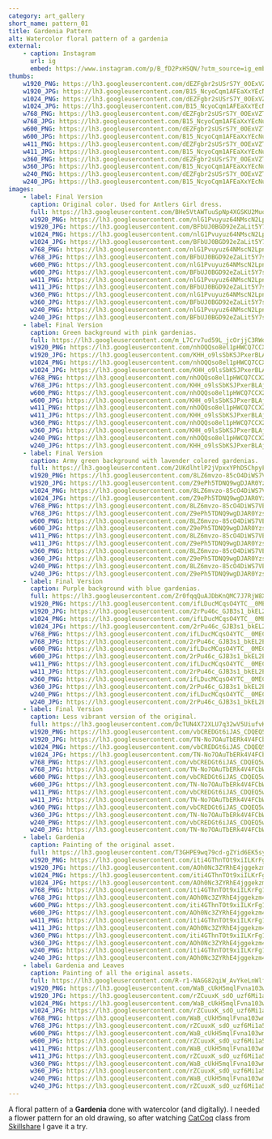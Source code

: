```yaml
---
category: art_gallery
short_name: pattern_01
title: Gardenia Pattern
alt: Watercolor floral pattern of a gardenia
external:
    - caption: Instagram
      url: ig
      embed: https://www.instagram.com/p/B_fD2PxHSQN/?utm_source=ig_embed&amp;utm_campaign=loading
thumbs:
    w1920_PNG: https://lh3.googleusercontent.com/dEZFgbr2sUSrS7Y_0OExVZT9U8Fh8CSYrR009sWjqLP7NjZLcsEzZA-RMBz1YM0q11Hu9uvRugAgJZCo42P_0Qjr5museYuZJJnwbHICEcb3pdkljYqhzLg80jf9JatyUDm-j9Yi_Q=w355
    w1920_JPG: https://lh3.googleusercontent.com/B15_NcyoCqm1AFEaXxYEcNuTRKalsi0_0Vtjm8yrkH8t6y7nckd771kZ0fAhb4IbWcQgRWZOfu4xAK3DnAGcpzECb6TQwjEGlaMi0TLNaODX46qmYCGGHAtmeAfVHK8UDbfPLci10w=w355
    w1024_PNG: https://lh3.googleusercontent.com/dEZFgbr2sUSrS7Y_0OExVZT9U8Fh8CSYrR009sWjqLP7NjZLcsEzZA-RMBz1YM0q11Hu9uvRugAgJZCo42P_0Qjr5museYuZJJnwbHICEcb3pdkljYqhzLg80jf9JatyUDm-j9Yi_Q=w284
    w1024_JPG: https://lh3.googleusercontent.com/B15_NcyoCqm1AFEaXxYEcNuTRKalsi0_0Vtjm8yrkH8t6y7nckd771kZ0fAhb4IbWcQgRWZOfu4xAK3DnAGcpzECb6TQwjEGlaMi0TLNaODX46qmYCGGHAtmeAfVHK8UDbfPLci10w=w284
    w768_PNG: https://lh3.googleusercontent.com/dEZFgbr2sUSrS7Y_0OExVZT9U8Fh8CSYrR009sWjqLP7NjZLcsEzZA-RMBz1YM0q11Hu9uvRugAgJZCo42P_0Qjr5museYuZJJnwbHICEcb3pdkljYqhzLg80jf9JatyUDm-j9Yi_Q=w213
    w768_JPG: https://lh3.googleusercontent.com/B15_NcyoCqm1AFEaXxYEcNuTRKalsi0_0Vtjm8yrkH8t6y7nckd771kZ0fAhb4IbWcQgRWZOfu4xAK3DnAGcpzECb6TQwjEGlaMi0TLNaODX46qmYCGGHAtmeAfVHK8UDbfPLci10w=w213
    w600_PNG: https://lh3.googleusercontent.com/dEZFgbr2sUSrS7Y_0OExVZT9U8Fh8CSYrR009sWjqLP7NjZLcsEzZA-RMBz1YM0q11Hu9uvRugAgJZCo42P_0Qjr5museYuZJJnwbHICEcb3pdkljYqhzLg80jf9JatyUDm-j9Yi_Q=w166
    w600_JPG: https://lh3.googleusercontent.com/B15_NcyoCqm1AFEaXxYEcNuTRKalsi0_0Vtjm8yrkH8t6y7nckd771kZ0fAhb4IbWcQgRWZOfu4xAK3DnAGcpzECb6TQwjEGlaMi0TLNaODX46qmYCGGHAtmeAfVHK8UDbfPLci10w=w166
    w411_PNG: https://lh3.googleusercontent.com/dEZFgbr2sUSrS7Y_0OExVZT9U8Fh8CSYrR009sWjqLP7NjZLcsEzZA-RMBz1YM0q11Hu9uvRugAgJZCo42P_0Qjr5museYuZJJnwbHICEcb3pdkljYqhzLg80jf9JatyUDm-j9Yi_Q=w114
    w411_JPG: https://lh3.googleusercontent.com/B15_NcyoCqm1AFEaXxYEcNuTRKalsi0_0Vtjm8yrkH8t6y7nckd771kZ0fAhb4IbWcQgRWZOfu4xAK3DnAGcpzECb6TQwjEGlaMi0TLNaODX46qmYCGGHAtmeAfVHK8UDbfPLci10w=w114
    w360_PNG: https://lh3.googleusercontent.com/dEZFgbr2sUSrS7Y_0OExVZT9U8Fh8CSYrR009sWjqLP7NjZLcsEzZA-RMBz1YM0q11Hu9uvRugAgJZCo42P_0Qjr5museYuZJJnwbHICEcb3pdkljYqhzLg80jf9JatyUDm-j9Yi_Q=w100
    w360_JPG: https://lh3.googleusercontent.com/B15_NcyoCqm1AFEaXxYEcNuTRKalsi0_0Vtjm8yrkH8t6y7nckd771kZ0fAhb4IbWcQgRWZOfu4xAK3DnAGcpzECb6TQwjEGlaMi0TLNaODX46qmYCGGHAtmeAfVHK8UDbfPLci10w=w100
    w240_PNG: https://lh3.googleusercontent.com/dEZFgbr2sUSrS7Y_0OExVZT9U8Fh8CSYrR009sWjqLP7NjZLcsEzZA-RMBz1YM0q11Hu9uvRugAgJZCo42P_0Qjr5museYuZJJnwbHICEcb3pdkljYqhzLg80jf9JatyUDm-j9Yi_Q=w66
    w240_JPG: https://lh3.googleusercontent.com/B15_NcyoCqm1AFEaXxYEcNuTRKalsi0_0Vtjm8yrkH8t6y7nckd771kZ0fAhb4IbWcQgRWZOfu4xAK3DnAGcpzECb6TQwjEGlaMi0TLNaODX46qmYCGGHAtmeAfVHK8UDbfPLci10w=w66
images:
    - label: Final Version
      caption: Original color. Used for Antlers Girl dress.
      full: https://lh3.googleusercontent.com/BHe5VtAWTuuSpNp4XGSKU2MuoNHASNq8VNiIYatOfdiJaFswsgkB2nIC3PavlWys_UHGz1u9ydpnN5SWsLmNGrc8X3pMVILrRvjLZSbIAVuCcTD6T9mzfh9rzdJzrem7sR-hdvh7Hw=w1080-h1080
      w1920_PNG: https://lh3.googleusercontent.com/nlG1Pvuyuz64NMscN2LpnHXHVRIDXXSVg1ltvqxwmdb01RK0NA94e9_ln4UdH40xC8hoHBzYXUbvi7WrC1IwJ9ikJO85FGL19Vt7rTbF34rT6NsJWgd3bREot9CwKkkB_LoDyZn3eA=w850
      w1920_JPG: https://lh3.googleusercontent.com/BFbUJ0BGD92eZaLit5Y7szHSNsIEZDwU37WEWLG0xcHDUyGxn1TV7vskvzjja4xdVUvQLbXlrtOWLmDxhzbUQj9MusA0bnVfT-aZOyn2HATA39qyYyn_fjdgig-k24UZgBxjaLYjzA=w850
      w1024_PNG: https://lh3.googleusercontent.com/nlG1Pvuyuz64NMscN2LpnHXHVRIDXXSVg1ltvqxwmdb01RK0NA94e9_ln4UdH40xC8hoHBzYXUbvi7WrC1IwJ9ikJO85FGL19Vt7rTbF34rT6NsJWgd3bREot9CwKkkB_LoDyZn3eA=w711
      w1024_JPG: https://lh3.googleusercontent.com/BFbUJ0BGD92eZaLit5Y7szHSNsIEZDwU37WEWLG0xcHDUyGxn1TV7vskvzjja4xdVUvQLbXlrtOWLmDxhzbUQj9MusA0bnVfT-aZOyn2HATA39qyYyn_fjdgig-k24UZgBxjaLYjzA=w711
      w768_PNG: https://lh3.googleusercontent.com/nlG1Pvuyuz64NMscN2LpnHXHVRIDXXSVg1ltvqxwmdb01RK0NA94e9_ln4UdH40xC8hoHBzYXUbvi7WrC1IwJ9ikJO85FGL19Vt7rTbF34rT6NsJWgd3bREot9CwKkkB_LoDyZn3eA=w533
      w768_JPG: https://lh3.googleusercontent.com/BFbUJ0BGD92eZaLit5Y7szHSNsIEZDwU37WEWLG0xcHDUyGxn1TV7vskvzjja4xdVUvQLbXlrtOWLmDxhzbUQj9MusA0bnVfT-aZOyn2HATA39qyYyn_fjdgig-k24UZgBxjaLYjzA=w533
      w600_PNG: https://lh3.googleusercontent.com/nlG1Pvuyuz64NMscN2LpnHXHVRIDXXSVg1ltvqxwmdb01RK0NA94e9_ln4UdH40xC8hoHBzYXUbvi7WrC1IwJ9ikJO85FGL19Vt7rTbF34rT6NsJWgd3bREot9CwKkkB_LoDyZn3eA=w416
      w600_JPG: https://lh3.googleusercontent.com/BFbUJ0BGD92eZaLit5Y7szHSNsIEZDwU37WEWLG0xcHDUyGxn1TV7vskvzjja4xdVUvQLbXlrtOWLmDxhzbUQj9MusA0bnVfT-aZOyn2HATA39qyYyn_fjdgig-k24UZgBxjaLYjzA=w416
      w411_PNG: https://lh3.googleusercontent.com/nlG1Pvuyuz64NMscN2LpnHXHVRIDXXSVg1ltvqxwmdb01RK0NA94e9_ln4UdH40xC8hoHBzYXUbvi7WrC1IwJ9ikJO85FGL19Vt7rTbF34rT6NsJWgd3bREot9CwKkkB_LoDyZn3eA=w285
      w411_JPG: https://lh3.googleusercontent.com/BFbUJ0BGD92eZaLit5Y7szHSNsIEZDwU37WEWLG0xcHDUyGxn1TV7vskvzjja4xdVUvQLbXlrtOWLmDxhzbUQj9MusA0bnVfT-aZOyn2HATA39qyYyn_fjdgig-k24UZgBxjaLYjzA=w285
      w360_PNG: https://lh3.googleusercontent.com/nlG1Pvuyuz64NMscN2LpnHXHVRIDXXSVg1ltvqxwmdb01RK0NA94e9_ln4UdH40xC8hoHBzYXUbvi7WrC1IwJ9ikJO85FGL19Vt7rTbF34rT6NsJWgd3bREot9CwKkkB_LoDyZn3eA=w250
      w360_JPG: https://lh3.googleusercontent.com/BFbUJ0BGD92eZaLit5Y7szHSNsIEZDwU37WEWLG0xcHDUyGxn1TV7vskvzjja4xdVUvQLbXlrtOWLmDxhzbUQj9MusA0bnVfT-aZOyn2HATA39qyYyn_fjdgig-k24UZgBxjaLYjzA=w250
      w240_PNG: https://lh3.googleusercontent.com/nlG1Pvuyuz64NMscN2LpnHXHVRIDXXSVg1ltvqxwmdb01RK0NA94e9_ln4UdH40xC8hoHBzYXUbvi7WrC1IwJ9ikJO85FGL19Vt7rTbF34rT6NsJWgd3bREot9CwKkkB_LoDyZn3eA=w166
      w240_JPG: https://lh3.googleusercontent.com/BFbUJ0BGD92eZaLit5Y7szHSNsIEZDwU37WEWLG0xcHDUyGxn1TV7vskvzjja4xdVUvQLbXlrtOWLmDxhzbUQj9MusA0bnVfT-aZOyn2HATA39qyYyn_fjdgig-k24UZgBxjaLYjzA=w166
    - label: Final Version
      caption: Green background with pink gardenias.
      full: https://lh3.googleusercontent.com/m_L7Crv7ud59L_jcOrjjC3RWoMB1R7-CfbclWOSCMPwCYJNJdKxZZQTfVRls8P62G3B5i_3aKoEG50uYoLltqIjCKrH5Cc0iNbE54VNZVtnJbBGVY8SoVCQpxliD5hYzTy4C5KhWVA=w1080-h1080
      w1920_PNG: https://lh3.googleusercontent.com/nhOQQso8el1pHWCQ7CCX2_z5n2I50ryP2SY4oeo9U8NY8veuZiP2VYaPvtbkzAVjJVxrrOMvCfYxEG2OOc0ZPVcOYkU9J_RuXU3Qm-eGao2s1HYSp8EjJ7cU5bhrTloH7EA6g90rSw=w850
      w1920_JPG: https://lh3.googleusercontent.com/KHH_o9lsSbKSJPxerBLAjIn8x1TQ5v4MRbzZdigFyApk6ux4JEZmR5nzTPM_isZeqpdYeiaEkWXS_CUVZ7QPo0CwOQyNOqSMl2kX1j8SfeESPMN5WJsg0oIMgXND5x_Hv4RsBkkAAA=w850
      w1024_PNG: https://lh3.googleusercontent.com/nhOQQso8el1pHWCQ7CCX2_z5n2I50ryP2SY4oeo9U8NY8veuZiP2VYaPvtbkzAVjJVxrrOMvCfYxEG2OOc0ZPVcOYkU9J_RuXU3Qm-eGao2s1HYSp8EjJ7cU5bhrTloH7EA6g90rSw=w711
      w1024_JPG: https://lh3.googleusercontent.com/KHH_o9lsSbKSJPxerBLAjIn8x1TQ5v4MRbzZdigFyApk6ux4JEZmR5nzTPM_isZeqpdYeiaEkWXS_CUVZ7QPo0CwOQyNOqSMl2kX1j8SfeESPMN5WJsg0oIMgXND5x_Hv4RsBkkAAA=w711
      w768_PNG: https://lh3.googleusercontent.com/nhOQQso8el1pHWCQ7CCX2_z5n2I50ryP2SY4oeo9U8NY8veuZiP2VYaPvtbkzAVjJVxrrOMvCfYxEG2OOc0ZPVcOYkU9J_RuXU3Qm-eGao2s1HYSp8EjJ7cU5bhrTloH7EA6g90rSw=w533
      w768_JPG: https://lh3.googleusercontent.com/KHH_o9lsSbKSJPxerBLAjIn8x1TQ5v4MRbzZdigFyApk6ux4JEZmR5nzTPM_isZeqpdYeiaEkWXS_CUVZ7QPo0CwOQyNOqSMl2kX1j8SfeESPMN5WJsg0oIMgXND5x_Hv4RsBkkAAA=w533
      w600_PNG: https://lh3.googleusercontent.com/nhOQQso8el1pHWCQ7CCX2_z5n2I50ryP2SY4oeo9U8NY8veuZiP2VYaPvtbkzAVjJVxrrOMvCfYxEG2OOc0ZPVcOYkU9J_RuXU3Qm-eGao2s1HYSp8EjJ7cU5bhrTloH7EA6g90rSw=w416
      w600_JPG: https://lh3.googleusercontent.com/KHH_o9lsSbKSJPxerBLAjIn8x1TQ5v4MRbzZdigFyApk6ux4JEZmR5nzTPM_isZeqpdYeiaEkWXS_CUVZ7QPo0CwOQyNOqSMl2kX1j8SfeESPMN5WJsg0oIMgXND5x_Hv4RsBkkAAA=w416
      w411_PNG: https://lh3.googleusercontent.com/nhOQQso8el1pHWCQ7CCX2_z5n2I50ryP2SY4oeo9U8NY8veuZiP2VYaPvtbkzAVjJVxrrOMvCfYxEG2OOc0ZPVcOYkU9J_RuXU3Qm-eGao2s1HYSp8EjJ7cU5bhrTloH7EA6g90rSw=w285
      w411_JPG: https://lh3.googleusercontent.com/KHH_o9lsSbKSJPxerBLAjIn8x1TQ5v4MRbzZdigFyApk6ux4JEZmR5nzTPM_isZeqpdYeiaEkWXS_CUVZ7QPo0CwOQyNOqSMl2kX1j8SfeESPMN5WJsg0oIMgXND5x_Hv4RsBkkAAA=w285
      w360_PNG: https://lh3.googleusercontent.com/nhOQQso8el1pHWCQ7CCX2_z5n2I50ryP2SY4oeo9U8NY8veuZiP2VYaPvtbkzAVjJVxrrOMvCfYxEG2OOc0ZPVcOYkU9J_RuXU3Qm-eGao2s1HYSp8EjJ7cU5bhrTloH7EA6g90rSw=w250
      w360_JPG: https://lh3.googleusercontent.com/KHH_o9lsSbKSJPxerBLAjIn8x1TQ5v4MRbzZdigFyApk6ux4JEZmR5nzTPM_isZeqpdYeiaEkWXS_CUVZ7QPo0CwOQyNOqSMl2kX1j8SfeESPMN5WJsg0oIMgXND5x_Hv4RsBkkAAA=w250
      w240_PNG: https://lh3.googleusercontent.com/nhOQQso8el1pHWCQ7CCX2_z5n2I50ryP2SY4oeo9U8NY8veuZiP2VYaPvtbkzAVjJVxrrOMvCfYxEG2OOc0ZPVcOYkU9J_RuXU3Qm-eGao2s1HYSp8EjJ7cU5bhrTloH7EA6g90rSw=w166
      w240_JPG: https://lh3.googleusercontent.com/KHH_o9lsSbKSJPxerBLAjIn8x1TQ5v4MRbzZdigFyApk6ux4JEZmR5nzTPM_isZeqpdYeiaEkWXS_CUVZ7QPo0CwOQyNOqSMl2kX1j8SfeESPMN5WJsg0oIMgXND5x_Hv4RsBkkAAA=w166
    - label: Final Version
      caption: Army green background with lavender colored gardenias.
      full: https://lh3.googleusercontent.com/2UKdlhtlP2jVpxxYPhD5ChpyFJTugmTOIFXeljBsh5n6vwQcRmezI9hI-ltgrJCgbteKXKYUmFt6UQn_lXd3mt1YrDyQ47NxqkgnycgjluHGnNv-2MMk4DHU0LC6LwPQ5rnj8vxlng=w1080-h1080
      w1920_PNG: https://lh3.googleusercontent.com/8LZ6mvzo-85cO4DiWS7VE3Jm3cu8jCMJL7RKs-fa7iJXs-SuyBy9rucCUE5nzD_YVePxSe5ACyCUXir4kl7cpzRR7V-Nn_Tah8EQztZmeKJrApOGNujEpgX_Whw7PfhIwEfu5QI8rg=w850
      w1920_JPG: https://lh3.googleusercontent.com/Z9ePh5TDNQ9wgDJAR0YzsmhX-rydOoDNHqWcTwB388SkHq2daUAIfvldXGdspj5jeOv5_9Dav3X9JSDXqDq2jPpESxcZ0Ecw1-V30zDVwUU1Es6KOJH9Wu3AUldoveVq9gZNGq4Eow=w850
      w1024_PNG: https://lh3.googleusercontent.com/8LZ6mvzo-85cO4DiWS7VE3Jm3cu8jCMJL7RKs-fa7iJXs-SuyBy9rucCUE5nzD_YVePxSe5ACyCUXir4kl7cpzRR7V-Nn_Tah8EQztZmeKJrApOGNujEpgX_Whw7PfhIwEfu5QI8rg=w711
      w1024_JPG: https://lh3.googleusercontent.com/Z9ePh5TDNQ9wgDJAR0YzsmhX-rydOoDNHqWcTwB388SkHq2daUAIfvldXGdspj5jeOv5_9Dav3X9JSDXqDq2jPpESxcZ0Ecw1-V30zDVwUU1Es6KOJH9Wu3AUldoveVq9gZNGq4Eow=w711
      w768_PNG: https://lh3.googleusercontent.com/8LZ6mvzo-85cO4DiWS7VE3Jm3cu8jCMJL7RKs-fa7iJXs-SuyBy9rucCUE5nzD_YVePxSe5ACyCUXir4kl7cpzRR7V-Nn_Tah8EQztZmeKJrApOGNujEpgX_Whw7PfhIwEfu5QI8rg=w533
      w768_JPG: https://lh3.googleusercontent.com/Z9ePh5TDNQ9wgDJAR0YzsmhX-rydOoDNHqWcTwB388SkHq2daUAIfvldXGdspj5jeOv5_9Dav3X9JSDXqDq2jPpESxcZ0Ecw1-V30zDVwUU1Es6KOJH9Wu3AUldoveVq9gZNGq4Eow=w533
      w600_PNG: https://lh3.googleusercontent.com/8LZ6mvzo-85cO4DiWS7VE3Jm3cu8jCMJL7RKs-fa7iJXs-SuyBy9rucCUE5nzD_YVePxSe5ACyCUXir4kl7cpzRR7V-Nn_Tah8EQztZmeKJrApOGNujEpgX_Whw7PfhIwEfu5QI8rg=w416
      w600_JPG: https://lh3.googleusercontent.com/Z9ePh5TDNQ9wgDJAR0YzsmhX-rydOoDNHqWcTwB388SkHq2daUAIfvldXGdspj5jeOv5_9Dav3X9JSDXqDq2jPpESxcZ0Ecw1-V30zDVwUU1Es6KOJH9Wu3AUldoveVq9gZNGq4Eow=w416
      w411_PNG: https://lh3.googleusercontent.com/8LZ6mvzo-85cO4DiWS7VE3Jm3cu8jCMJL7RKs-fa7iJXs-SuyBy9rucCUE5nzD_YVePxSe5ACyCUXir4kl7cpzRR7V-Nn_Tah8EQztZmeKJrApOGNujEpgX_Whw7PfhIwEfu5QI8rg=w285
      w411_JPG: https://lh3.googleusercontent.com/Z9ePh5TDNQ9wgDJAR0YzsmhX-rydOoDNHqWcTwB388SkHq2daUAIfvldXGdspj5jeOv5_9Dav3X9JSDXqDq2jPpESxcZ0Ecw1-V30zDVwUU1Es6KOJH9Wu3AUldoveVq9gZNGq4Eow=w285
      w360_PNG: https://lh3.googleusercontent.com/8LZ6mvzo-85cO4DiWS7VE3Jm3cu8jCMJL7RKs-fa7iJXs-SuyBy9rucCUE5nzD_YVePxSe5ACyCUXir4kl7cpzRR7V-Nn_Tah8EQztZmeKJrApOGNujEpgX_Whw7PfhIwEfu5QI8rg=w250
      w360_JPG: https://lh3.googleusercontent.com/Z9ePh5TDNQ9wgDJAR0YzsmhX-rydOoDNHqWcTwB388SkHq2daUAIfvldXGdspj5jeOv5_9Dav3X9JSDXqDq2jPpESxcZ0Ecw1-V30zDVwUU1Es6KOJH9Wu3AUldoveVq9gZNGq4Eow=w250
      w240_PNG: https://lh3.googleusercontent.com/8LZ6mvzo-85cO4DiWS7VE3Jm3cu8jCMJL7RKs-fa7iJXs-SuyBy9rucCUE5nzD_YVePxSe5ACyCUXir4kl7cpzRR7V-Nn_Tah8EQztZmeKJrApOGNujEpgX_Whw7PfhIwEfu5QI8rg=w166
      w240_JPG: https://lh3.googleusercontent.com/Z9ePh5TDNQ9wgDJAR0YzsmhX-rydOoDNHqWcTwB388SkHq2daUAIfvldXGdspj5jeOv5_9Dav3X9JSDXqDq2jPpESxcZ0Ecw1-V30zDVwUU1Es6KOJH9Wu3AUldoveVq9gZNGq4Eow=w166
    - label: Final Version
      caption: Purple background with blue gardenias.
      full: https://lh3.googleusercontent.com/Zr0fqqQuAJDbKnQMC7J7RjW8XgYH0bY8_lQynnU7aLx45nmIJynaXG6HHzgn5CdIn7ae_EGK5Twov24kFFp0udNAk0Dh_gKdJK11_P-94OuYxGJ1QnUlg55otd1jpKhc98dF027c1g=w1080-h1080
      w1920_PNG: https://lh3.googleusercontent.com/ifLDucMCqsO4YTC__0MEChGyG2r1B7_zBrN5bNuXNHomiwTsUNqkCUuB2EBA9ya-gTsc5adqfwZ0Mk5qQu3dzXPPg1c9tyqpwJozBBZnCNQsUDYMuDnSZqyrHn7C-dfp291xun9Eqw=w850
      w1920_JPG: https://lh3.googleusercontent.com/2rPu46c_GJB3s1_bkEL2EHytSfhKcb4qNaCkR5NdDm1Ejzv30V1AAUlQjwOg_2o57pSBrKhSvCJ6BDyyRzp5J5KnwIIls9Ndh_cE4WgdkRt0ofQXsBInnQxjrTKu9ON0Sq5VGp4FIA=w850
      w1024_PNG: https://lh3.googleusercontent.com/ifLDucMCqsO4YTC__0MEChGyG2r1B7_zBrN5bNuXNHomiwTsUNqkCUuB2EBA9ya-gTsc5adqfwZ0Mk5qQu3dzXPPg1c9tyqpwJozBBZnCNQsUDYMuDnSZqyrHn7C-dfp291xun9Eqw=w711
      w1024_JPG: https://lh3.googleusercontent.com/2rPu46c_GJB3s1_bkEL2EHytSfhKcb4qNaCkR5NdDm1Ejzv30V1AAUlQjwOg_2o57pSBrKhSvCJ6BDyyRzp5J5KnwIIls9Ndh_cE4WgdkRt0ofQXsBInnQxjrTKu9ON0Sq5VGp4FIA=w711
      w768_PNG: https://lh3.googleusercontent.com/ifLDucMCqsO4YTC__0MEChGyG2r1B7_zBrN5bNuXNHomiwTsUNqkCUuB2EBA9ya-gTsc5adqfwZ0Mk5qQu3dzXPPg1c9tyqpwJozBBZnCNQsUDYMuDnSZqyrHn7C-dfp291xun9Eqw=w533
      w768_JPG: https://lh3.googleusercontent.com/2rPu46c_GJB3s1_bkEL2EHytSfhKcb4qNaCkR5NdDm1Ejzv30V1AAUlQjwOg_2o57pSBrKhSvCJ6BDyyRzp5J5KnwIIls9Ndh_cE4WgdkRt0ofQXsBInnQxjrTKu9ON0Sq5VGp4FIA=w533
      w600_PNG: https://lh3.googleusercontent.com/ifLDucMCqsO4YTC__0MEChGyG2r1B7_zBrN5bNuXNHomiwTsUNqkCUuB2EBA9ya-gTsc5adqfwZ0Mk5qQu3dzXPPg1c9tyqpwJozBBZnCNQsUDYMuDnSZqyrHn7C-dfp291xun9Eqw=w416
      w600_JPG: https://lh3.googleusercontent.com/2rPu46c_GJB3s1_bkEL2EHytSfhKcb4qNaCkR5NdDm1Ejzv30V1AAUlQjwOg_2o57pSBrKhSvCJ6BDyyRzp5J5KnwIIls9Ndh_cE4WgdkRt0ofQXsBInnQxjrTKu9ON0Sq5VGp4FIA=w416
      w411_PNG: https://lh3.googleusercontent.com/ifLDucMCqsO4YTC__0MEChGyG2r1B7_zBrN5bNuXNHomiwTsUNqkCUuB2EBA9ya-gTsc5adqfwZ0Mk5qQu3dzXPPg1c9tyqpwJozBBZnCNQsUDYMuDnSZqyrHn7C-dfp291xun9Eqw=w285
      w411_JPG: https://lh3.googleusercontent.com/2rPu46c_GJB3s1_bkEL2EHytSfhKcb4qNaCkR5NdDm1Ejzv30V1AAUlQjwOg_2o57pSBrKhSvCJ6BDyyRzp5J5KnwIIls9Ndh_cE4WgdkRt0ofQXsBInnQxjrTKu9ON0Sq5VGp4FIA=w285
      w360_PNG: https://lh3.googleusercontent.com/ifLDucMCqsO4YTC__0MEChGyG2r1B7_zBrN5bNuXNHomiwTsUNqkCUuB2EBA9ya-gTsc5adqfwZ0Mk5qQu3dzXPPg1c9tyqpwJozBBZnCNQsUDYMuDnSZqyrHn7C-dfp291xun9Eqw=w250
      w360_JPG: https://lh3.googleusercontent.com/2rPu46c_GJB3s1_bkEL2EHytSfhKcb4qNaCkR5NdDm1Ejzv30V1AAUlQjwOg_2o57pSBrKhSvCJ6BDyyRzp5J5KnwIIls9Ndh_cE4WgdkRt0ofQXsBInnQxjrTKu9ON0Sq5VGp4FIA=w250
      w240_PNG: https://lh3.googleusercontent.com/ifLDucMCqsO4YTC__0MEChGyG2r1B7_zBrN5bNuXNHomiwTsUNqkCUuB2EBA9ya-gTsc5adqfwZ0Mk5qQu3dzXPPg1c9tyqpwJozBBZnCNQsUDYMuDnSZqyrHn7C-dfp291xun9Eqw=w166
      w240_JPG: https://lh3.googleusercontent.com/2rPu46c_GJB3s1_bkEL2EHytSfhKcb4qNaCkR5NdDm1Ejzv30V1AAUlQjwOg_2o57pSBrKhSvCJ6BDyyRzp5J5KnwIIls9Ndh_cE4WgdkRt0ofQXsBInnQxjrTKu9ON0Sq5VGp4FIA=w166
    - label: Final Version
      caption: Less vibrant version of the original.
      full: https://lh3.googleusercontent.com/DcTUN4X72XLU7q32wV5UiufvK7LRCAquhTZ3Hm5qQ4UN44xjlsjKTm40yTecVfrHxE_n5UIv739D4qiNQaE8fGtinM884mTVauYY6n49eT-wzQ-4kCjNX2d5f3B2UT2j2RW94KyenQ=w1080-h1080
      w1920_PNG: https://lh3.googleusercontent.com/vbCREDGt6iJAS_CDQEQ5wZKLsdE1BJMPzoog993FndLZIG6dPkwq9-3t0Su4Z6by4kT1TO4jsz5Sv9kGIqntdOng0imwVZjUgceDnS_aMPEDpDxmqISA4oh6Z9G7lpssw18d_mLDag=w850
      w1920_JPG: https://lh3.googleusercontent.com/TN-No7OAuTbERk4V4FCbWZvHgOKwfzWhtQhaGQi3SkA2EO4K0yZafsFNQ1UreuUJPiNBVvCVy0gbDn6TUy3rvNtoztZ72gQMTqFsMdY1w-bMSbXc7_EE7We8DxoMXQKdoduTJbf34g=w850
      w1024_PNG: https://lh3.googleusercontent.com/vbCREDGt6iJAS_CDQEQ5wZKLsdE1BJMPzoog993FndLZIG6dPkwq9-3t0Su4Z6by4kT1TO4jsz5Sv9kGIqntdOng0imwVZjUgceDnS_aMPEDpDxmqISA4oh6Z9G7lpssw18d_mLDag=w711
      w1024_JPG: https://lh3.googleusercontent.com/TN-No7OAuTbERk4V4FCbWZvHgOKwfzWhtQhaGQi3SkA2EO4K0yZafsFNQ1UreuUJPiNBVvCVy0gbDn6TUy3rvNtoztZ72gQMTqFsMdY1w-bMSbXc7_EE7We8DxoMXQKdoduTJbf34g=w711
      w768_PNG: https://lh3.googleusercontent.com/vbCREDGt6iJAS_CDQEQ5wZKLsdE1BJMPzoog993FndLZIG6dPkwq9-3t0Su4Z6by4kT1TO4jsz5Sv9kGIqntdOng0imwVZjUgceDnS_aMPEDpDxmqISA4oh6Z9G7lpssw18d_mLDag=w533
      w768_JPG: https://lh3.googleusercontent.com/TN-No7OAuTbERk4V4FCbWZvHgOKwfzWhtQhaGQi3SkA2EO4K0yZafsFNQ1UreuUJPiNBVvCVy0gbDn6TUy3rvNtoztZ72gQMTqFsMdY1w-bMSbXc7_EE7We8DxoMXQKdoduTJbf34g=w533
      w600_PNG: https://lh3.googleusercontent.com/vbCREDGt6iJAS_CDQEQ5wZKLsdE1BJMPzoog993FndLZIG6dPkwq9-3t0Su4Z6by4kT1TO4jsz5Sv9kGIqntdOng0imwVZjUgceDnS_aMPEDpDxmqISA4oh6Z9G7lpssw18d_mLDag=w416
      w600_JPG: https://lh3.googleusercontent.com/TN-No7OAuTbERk4V4FCbWZvHgOKwfzWhtQhaGQi3SkA2EO4K0yZafsFNQ1UreuUJPiNBVvCVy0gbDn6TUy3rvNtoztZ72gQMTqFsMdY1w-bMSbXc7_EE7We8DxoMXQKdoduTJbf34g=w416
      w411_PNG: https://lh3.googleusercontent.com/vbCREDGt6iJAS_CDQEQ5wZKLsdE1BJMPzoog993FndLZIG6dPkwq9-3t0Su4Z6by4kT1TO4jsz5Sv9kGIqntdOng0imwVZjUgceDnS_aMPEDpDxmqISA4oh6Z9G7lpssw18d_mLDag=w285
      w411_JPG: https://lh3.googleusercontent.com/TN-No7OAuTbERk4V4FCbWZvHgOKwfzWhtQhaGQi3SkA2EO4K0yZafsFNQ1UreuUJPiNBVvCVy0gbDn6TUy3rvNtoztZ72gQMTqFsMdY1w-bMSbXc7_EE7We8DxoMXQKdoduTJbf34g=w285
      w360_PNG: https://lh3.googleusercontent.com/vbCREDGt6iJAS_CDQEQ5wZKLsdE1BJMPzoog993FndLZIG6dPkwq9-3t0Su4Z6by4kT1TO4jsz5Sv9kGIqntdOng0imwVZjUgceDnS_aMPEDpDxmqISA4oh6Z9G7lpssw18d_mLDag=w250
      w360_JPG: https://lh3.googleusercontent.com/TN-No7OAuTbERk4V4FCbWZvHgOKwfzWhtQhaGQi3SkA2EO4K0yZafsFNQ1UreuUJPiNBVvCVy0gbDn6TUy3rvNtoztZ72gQMTqFsMdY1w-bMSbXc7_EE7We8DxoMXQKdoduTJbf34g=w250
      w240_PNG: https://lh3.googleusercontent.com/vbCREDGt6iJAS_CDQEQ5wZKLsdE1BJMPzoog993FndLZIG6dPkwq9-3t0Su4Z6by4kT1TO4jsz5Sv9kGIqntdOng0imwVZjUgceDnS_aMPEDpDxmqISA4oh6Z9G7lpssw18d_mLDag=w166
      w240_JPG: https://lh3.googleusercontent.com/TN-No7OAuTbERk4V4FCbWZvHgOKwfzWhtQhaGQi3SkA2EO4K0yZafsFNQ1UreuUJPiNBVvCVy0gbDn6TUy3rvNtoztZ72gQMTqFsMdY1w-bMSbXc7_EE7We8DxoMXQKdoduTJbf34g=w166
    - label: Gardenia
      caption: Painting of the original asset.
      full: https://lh3.googleusercontent.com/T3GHPE9wq79cd-gZYid6EK5syLCMygqY_gHDCNyYG1ZS_LuBAf3RT1jSayCEMfMt5l6T6WYmcTB8aVKd8fLykpWvOuB3uC8MhYH_iqgOtRyIBNT_NTfnTQMiaNreGXIcko3AD7GM7g=w1080-h1080
      w1920_PNG: https://lh3.googleusercontent.com/iti4GThnTOt9xiILKrFg1Lj0el1lP0gKZgaxxFkCBDmbBrFt92b9AMFHfTRXQ6nUWSZOvZI3w83cWPqQq4JhxT53q2qUHy9_s2rfngE96nuw6IeXwJpVfkut6CBuUCEl_EFerJNkTg=w850
      w1920_JPG: https://lh3.googleusercontent.com/AOh0Nc3ZYRhE4jggekzm4Bxdw6bXaNXLkEyFSv8wk3gXTqOxyHDaIEVU-M7-kDcEjaAW6xzKWDSy_ZIGLmUEdt2ZpIrS_wULrTSL-G-lvMe_BRFemgxcjDy5pZPQOC6VEjMuvGsECA=w850
      w1024_PNG: https://lh3.googleusercontent.com/iti4GThnTOt9xiILKrFg1Lj0el1lP0gKZgaxxFkCBDmbBrFt92b9AMFHfTRXQ6nUWSZOvZI3w83cWPqQq4JhxT53q2qUHy9_s2rfngE96nuw6IeXwJpVfkut6CBuUCEl_EFerJNkTg=w711
      w1024_JPG: https://lh3.googleusercontent.com/AOh0Nc3ZYRhE4jggekzm4Bxdw6bXaNXLkEyFSv8wk3gXTqOxyHDaIEVU-M7-kDcEjaAW6xzKWDSy_ZIGLmUEdt2ZpIrS_wULrTSL-G-lvMe_BRFemgxcjDy5pZPQOC6VEjMuvGsECA=w711
      w768_PNG: https://lh3.googleusercontent.com/iti4GThnTOt9xiILKrFg1Lj0el1lP0gKZgaxxFkCBDmbBrFt92b9AMFHfTRXQ6nUWSZOvZI3w83cWPqQq4JhxT53q2qUHy9_s2rfngE96nuw6IeXwJpVfkut6CBuUCEl_EFerJNkTg=w533
      w768_JPG: https://lh3.googleusercontent.com/AOh0Nc3ZYRhE4jggekzm4Bxdw6bXaNXLkEyFSv8wk3gXTqOxyHDaIEVU-M7-kDcEjaAW6xzKWDSy_ZIGLmUEdt2ZpIrS_wULrTSL-G-lvMe_BRFemgxcjDy5pZPQOC6VEjMuvGsECA=w533
      w600_PNG: https://lh3.googleusercontent.com/iti4GThnTOt9xiILKrFg1Lj0el1lP0gKZgaxxFkCBDmbBrFt92b9AMFHfTRXQ6nUWSZOvZI3w83cWPqQq4JhxT53q2qUHy9_s2rfngE96nuw6IeXwJpVfkut6CBuUCEl_EFerJNkTg=w416
      w600_JPG: https://lh3.googleusercontent.com/AOh0Nc3ZYRhE4jggekzm4Bxdw6bXaNXLkEyFSv8wk3gXTqOxyHDaIEVU-M7-kDcEjaAW6xzKWDSy_ZIGLmUEdt2ZpIrS_wULrTSL-G-lvMe_BRFemgxcjDy5pZPQOC6VEjMuvGsECA=w416
      w411_PNG: https://lh3.googleusercontent.com/iti4GThnTOt9xiILKrFg1Lj0el1lP0gKZgaxxFkCBDmbBrFt92b9AMFHfTRXQ6nUWSZOvZI3w83cWPqQq4JhxT53q2qUHy9_s2rfngE96nuw6IeXwJpVfkut6CBuUCEl_EFerJNkTg=w285
      w411_JPG: https://lh3.googleusercontent.com/AOh0Nc3ZYRhE4jggekzm4Bxdw6bXaNXLkEyFSv8wk3gXTqOxyHDaIEVU-M7-kDcEjaAW6xzKWDSy_ZIGLmUEdt2ZpIrS_wULrTSL-G-lvMe_BRFemgxcjDy5pZPQOC6VEjMuvGsECA=w285
      w360_PNG: https://lh3.googleusercontent.com/iti4GThnTOt9xiILKrFg1Lj0el1lP0gKZgaxxFkCBDmbBrFt92b9AMFHfTRXQ6nUWSZOvZI3w83cWPqQq4JhxT53q2qUHy9_s2rfngE96nuw6IeXwJpVfkut6CBuUCEl_EFerJNkTg=w250
      w360_JPG: https://lh3.googleusercontent.com/AOh0Nc3ZYRhE4jggekzm4Bxdw6bXaNXLkEyFSv8wk3gXTqOxyHDaIEVU-M7-kDcEjaAW6xzKWDSy_ZIGLmUEdt2ZpIrS_wULrTSL-G-lvMe_BRFemgxcjDy5pZPQOC6VEjMuvGsECA=w250
      w240_PNG: https://lh3.googleusercontent.com/iti4GThnTOt9xiILKrFg1Lj0el1lP0gKZgaxxFkCBDmbBrFt92b9AMFHfTRXQ6nUWSZOvZI3w83cWPqQq4JhxT53q2qUHy9_s2rfngE96nuw6IeXwJpVfkut6CBuUCEl_EFerJNkTg=w166
      w240_JPG: https://lh3.googleusercontent.com/AOh0Nc3ZYRhE4jggekzm4Bxdw6bXaNXLkEyFSv8wk3gXTqOxyHDaIEVU-M7-kDcEjaAW6xzKWDSy_ZIGLmUEdt2ZpIrS_wULrTSL-G-lvMe_BRFemgxcjDy5pZPQOC6VEjMuvGsECA=w166
    - label: Gardenia and Leaves
      caption: Painting of all the original assets.
      full: https://lh3.googleusercontent.com/R-r1-NAGG82qiW_AvYkeLnWlfUq2DoHxbSHT38jqIFTTi3ZWbQUkAVEJi3jmmHS6wbFE6WmW88V9lFoG93XehkDmtryVjZxF2PnLZXOzx56XfmP6SfDnRnpOMZFNxRVEprdX4EqDAA=w1080-h1080
      w1920_PNG: https://lh3.googleusercontent.com/WaB_cUkH5mqlFvna103wmv2D607YrXong3fl8mFLNPZyX8l8R1syY2iPSDuGVSQJ6D5pRAssnVYgviWvTUxW3-GTgt6ZFKNavVrciHcH_FV4YuJWQQCQfKMk9qddWy64cO9T3fnmHw=w850
      w1920_JPG: https://lh3.googleusercontent.com/rZCuuxK_sdO_uzf6Mi1a5knUWhyPogJuSgJaHZfQeYHVLt5rjDEEyFlNb0aMtqV5MHswE3KD0lj1gmSrud2u_adwnG8YP1LXbD6kM7yfQaaZREKEY8X2dVOymLed5cxe0KBolylr0w=w850
      w1024_PNG: https://lh3.googleusercontent.com/WaB_cUkH5mqlFvna103wmv2D607YrXong3fl8mFLNPZyX8l8R1syY2iPSDuGVSQJ6D5pRAssnVYgviWvTUxW3-GTgt6ZFKNavVrciHcH_FV4YuJWQQCQfKMk9qddWy64cO9T3fnmHw=w711
      w1024_JPG: https://lh3.googleusercontent.com/rZCuuxK_sdO_uzf6Mi1a5knUWhyPogJuSgJaHZfQeYHVLt5rjDEEyFlNb0aMtqV5MHswE3KD0lj1gmSrud2u_adwnG8YP1LXbD6kM7yfQaaZREKEY8X2dVOymLed5cxe0KBolylr0w=w711
      w768_PNG: https://lh3.googleusercontent.com/WaB_cUkH5mqlFvna103wmv2D607YrXong3fl8mFLNPZyX8l8R1syY2iPSDuGVSQJ6D5pRAssnVYgviWvTUxW3-GTgt6ZFKNavVrciHcH_FV4YuJWQQCQfKMk9qddWy64cO9T3fnmHw=w533
      w768_JPG: https://lh3.googleusercontent.com/rZCuuxK_sdO_uzf6Mi1a5knUWhyPogJuSgJaHZfQeYHVLt5rjDEEyFlNb0aMtqV5MHswE3KD0lj1gmSrud2u_adwnG8YP1LXbD6kM7yfQaaZREKEY8X2dVOymLed5cxe0KBolylr0w=w533
      w600_PNG: https://lh3.googleusercontent.com/WaB_cUkH5mqlFvna103wmv2D607YrXong3fl8mFLNPZyX8l8R1syY2iPSDuGVSQJ6D5pRAssnVYgviWvTUxW3-GTgt6ZFKNavVrciHcH_FV4YuJWQQCQfKMk9qddWy64cO9T3fnmHw=w416
      w600_JPG: https://lh3.googleusercontent.com/rZCuuxK_sdO_uzf6Mi1a5knUWhyPogJuSgJaHZfQeYHVLt5rjDEEyFlNb0aMtqV5MHswE3KD0lj1gmSrud2u_adwnG8YP1LXbD6kM7yfQaaZREKEY8X2dVOymLed5cxe0KBolylr0w=w416
      w411_PNG: https://lh3.googleusercontent.com/WaB_cUkH5mqlFvna103wmv2D607YrXong3fl8mFLNPZyX8l8R1syY2iPSDuGVSQJ6D5pRAssnVYgviWvTUxW3-GTgt6ZFKNavVrciHcH_FV4YuJWQQCQfKMk9qddWy64cO9T3fnmHw=w285
      w411_JPG: https://lh3.googleusercontent.com/rZCuuxK_sdO_uzf6Mi1a5knUWhyPogJuSgJaHZfQeYHVLt5rjDEEyFlNb0aMtqV5MHswE3KD0lj1gmSrud2u_adwnG8YP1LXbD6kM7yfQaaZREKEY8X2dVOymLed5cxe0KBolylr0w=w285
      w360_PNG: https://lh3.googleusercontent.com/WaB_cUkH5mqlFvna103wmv2D607YrXong3fl8mFLNPZyX8l8R1syY2iPSDuGVSQJ6D5pRAssnVYgviWvTUxW3-GTgt6ZFKNavVrciHcH_FV4YuJWQQCQfKMk9qddWy64cO9T3fnmHw=w250
      w360_JPG: https://lh3.googleusercontent.com/rZCuuxK_sdO_uzf6Mi1a5knUWhyPogJuSgJaHZfQeYHVLt5rjDEEyFlNb0aMtqV5MHswE3KD0lj1gmSrud2u_adwnG8YP1LXbD6kM7yfQaaZREKEY8X2dVOymLed5cxe0KBolylr0w=w250
      w240_PNG: https://lh3.googleusercontent.com/WaB_cUkH5mqlFvna103wmv2D607YrXong3fl8mFLNPZyX8l8R1syY2iPSDuGVSQJ6D5pRAssnVYgviWvTUxW3-GTgt6ZFKNavVrciHcH_FV4YuJWQQCQfKMk9qddWy64cO9T3fnmHw=w166
      w240_JPG: https://lh3.googleusercontent.com/rZCuuxK_sdO_uzf6Mi1a5knUWhyPogJuSgJaHZfQeYHVLt5rjDEEyFlNb0aMtqV5MHswE3KD0lj1gmSrud2u_adwnG8YP1LXbD6kM7yfQaaZREKEY8X2dVOymLed5cxe0KBolylr0w=w166
---
```


A floral pattern of a **Gardenia** done with watercolor (and digitally). I needed a flower pattern for an old drawing, so after watching [CatCoq](https://www.instagram.com/catcoq/) class from [Skillshare](https://www.skillshare.com/) I gave it a try.
